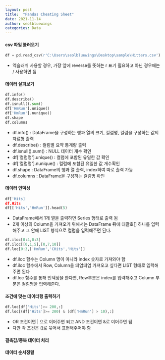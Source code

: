 ```yaml
---
layout: post
title:  "Pandas Cheating Sheet"
date: 2021-11-14
author: seolbluewings
categories: Data
---
```




#### csv 파일 불러오기

```python
df = pd.read_csv(r'C:\Users\seolbluewings\Desktop\sample\Hitters.csv')
```

- 역슬래쉬 사용할 경우, 가장 앞에 reverse를 뜻하는 r 표기 필요하고 아닌 경우에는 / 사용하면 됨

#### 데이터 살펴보기

```python
df.info()
df.describe()
df.isnull().sum()
df['HmRun'].unique()
df['HmRun'].nunique()
df.shape
df.columns
```

- df.info() : DataFrame을 구성하는 행과 열의 크기, 컬럼명, 컬럼을 구성하는 값의 자료형 출력
- df.describe() : 컬럼별 요약 통계량 출력
- df.isnull().sum() : NULL 데이터 개수 확인
- df['컬럼명'].unique() : 컬럼에 포함된 유일한 값 확인
- df['컬럼명'].nunique() : 컬럼에 포함된 유일한 값 개수확인
- df.shape : DataFrame의 행과 열 출력, index하여 따로 출력 가능
- df.columns : DataFrame을 구성하는 컬럼명 확인


#### 데이터 인덱싱

```python
df['Hits]
df.Hits
df[['Hits','HmRun']].head(5)
```

- DataFrame에서 1개 열을 출력하면 Series 형태로 출력 됨
- 2개 이상의 Column을 가져오기 위해서는 DataFrame 뒤에 대괄호[] 하나를 입력해주고 그 안에 LIST 형식으로 컬럼을 입력해주면 된다.

```python
df.iloc[0:4,0:3]
df.iloc[[0,1,5],[0,7,10]]
df.loc[0:3,['HmRun','CHits','Hits']]
```

- df.iloc 함수는 Column 명이 아니라 index 숫자로 가져와야 함
- df.iloc 함수에서 Row, Column을 띄엄띄엄 가져오고 싶다면 LIST 형태로 입력해주면 된다
- df.loc 함수를 통해 인덱싱을 한다면, Row부분은 index를 입력해주고 Column 부분은 컬럼명을 입력해준다.

#### 조건에 맞는 데이터행 출력하기

```python
df.loc[df['Hits']>= 200,:]
df.loc[(df['Hits']>= 200) & (df['HmRun'] > 10),:]
```

- OR 조건이면 | 으로 이어주면 되고 AND 조건이면 &로 이어주면 됨
- 다만 각 조건은 ()로 묶어서 표현해주어야 함

#### 결측값/중복 데이터 처리


#### 데이터 순서정렬
